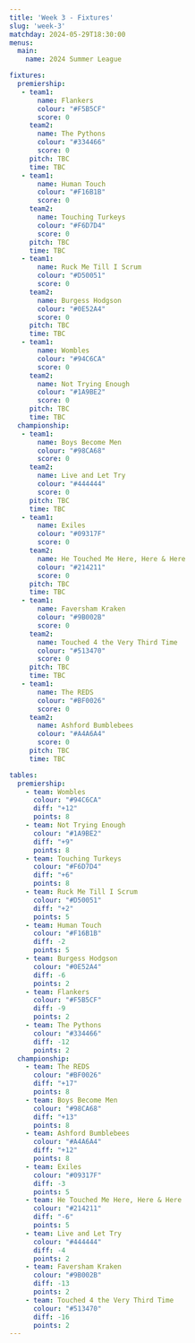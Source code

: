 ```yaml
---
title: 'Week 3 - Fixtures'
slug: 'week-3'
matchday: 2024-05-29T18:30:00
menus:
  main:
    name: 2024 Summer League

fixtures:
  premiership:
   - team1:
       name: Flankers
       colour: "#F5B5CF"
       score: 0
     team2:
       name: The Pythons
       colour: "#334466"
       score: 0
     pitch: TBC
     time: TBC
   - team1:
       name: Human Touch
       colour: "#F16B1B"
       score: 0
     team2:
       name: Touching Turkeys
       colour: "#F6D7D4"
       score: 0
     pitch: TBC
     time: TBC
   - team1:
       name: Ruck Me Till I Scrum
       colour: "#D50051"
       score: 0
     team2:
       name: Burgess Hodgson
       colour: "#0E52A4"
       score: 0
     pitch: TBC
     time: TBC
   - team1:
       name: Wombles
       colour: "#94C6CA"
       score: 0
     team2:
       name: Not Trying Enough
       colour: "#1A9BE2"
       score: 0
     pitch: TBC
     time: TBC
  championship:
   - team1:
       name: Boys Become Men
       colour: "#98CA68"
       score: 0
     team2:
       name: Live and Let Try
       colour: "#444444"
       score: 0
     pitch: TBC
     time: TBC
   - team1:
       name: Exiles
       colour: "#09317F"
       score: 0
     team2:
       name: He Touched Me Here, Here & Here
       colour: "#214211"
       score: 0
     pitch: TBC
     time: TBC
   - team1:
       name: Faversham Kraken
       colour: "#9B002B"
       score: 0
     team2:
       name: Touched 4 the Very Third Time
       colour: "#513470"
       score: 0
     pitch: TBC
     time: TBC
   - team1:
       name: The REDS
       colour: "#BF0026"
       score: 0
     team2:
       name: Ashford Bumblebees
       colour: "#A4A6A4"
       score: 0
     pitch: TBC
     time: TBC

tables:
  premiership:
    - team: Wombles
      colour: "#94C6CA"
      diff: "+12"
      points: 8
    - team: Not Trying Enough
      colour: "#1A9BE2"
      diff: "+9"
      points: 8
    - team: Touching Turkeys
      colour: "#F6D7D4"
      diff: "+6"
      points: 8
    - team: Ruck Me Till I Scrum
      colour: "#D50051"
      diff: "+2"
      points: 5
    - team: Human Touch
      colour: "#F16B1B"
      diff: -2
      points: 5
    - team: Burgess Hodgson
      colour: "#0E52A4"
      diff: -6
      points: 2
    - team: Flankers
      colour: "#F5B5CF"
      diff: -9
      points: 2
    - team: The Pythons
      colour: "#334466"
      diff: -12
      points: 2
  championship:
    - team: The REDS
      colour: "#BF0026"
      diff: "+17"
      points: 8
    - team: Boys Become Men
      colour: "#98CA68"
      diff: "+13"
      points: 8
    - team: Ashford Bumblebees
      colour: "#A4A6A4"
      diff: "+12"
      points: 8
    - team: Exiles
      colour: "#09317F"
      diff: -3
      points: 5
    - team: He Touched Me Here, Here & Here
      colour: "#214211"
      diff: "-6"
      points: 5
    - team: Live and Let Try
      colour: "#444444"
      diff: -4
      points: 2
    - team: Faversham Kraken
      colour: "#9B002B"
      diff: -13
      points: 2
    - team: Touched 4 the Very Third Time
      colour: "#513470"
      diff: -16
      points: 2
---
```


